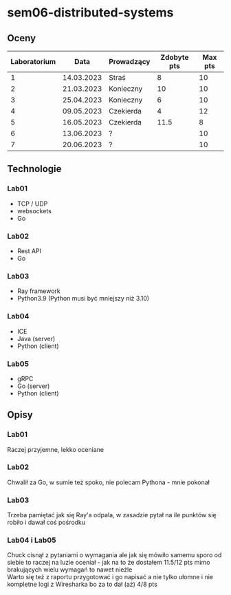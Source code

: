 # sem06-distributed-systems

## Oceny

| Laboratorium | Data | Prowadzący | Zdobyte pts | Max pts |
|---|---|---|---|---|
| 1 | 14.03.2023 | Straś | 8 | 10 |
| 2 | 21.03.2023 | Konieczny | 10 | 10 |
| 3 | 25.04.2023 | Konieczny | 6 | 10 |
| 4 | 09.05.2023 | Czekierda | 4 | 12 |
| 5 | 16.05.2023 | Czekierda | 11.5 | 8 |
| 6 | 13.06.2023 | ? |   | 10 |
| 7 | 20.06.2023 | ? |   | 10 |

## Technologie

### Lab01

* TCP / UDP
* websockets
* Go

### Lab02

* Rest API
* Go

### Lab03

* Ray framework
* Python3.9 (Python musi być mniejszy niż 3.10)

### Lab04

* ICE
* Java (server)
* Python (client)

### Lab05

* gRPC
* Go (server)
* Python (client)

## Opisy

### Lab01

Raczej przyjemne, lekko oceniane

### Lab02

Chwalił za Go, w sumie też spoko, nie polecam Pythona - mnie pokonał

### Lab03

Trzeba pamiętać jak się Ray'a odpala, w zasadzie pytał na ile punktów się robiło i dawał coś pośrodku

### Lab04 i Lab05

Chuck cisnął z pytaniami o wymagania ale jak się mówiło samemu sporo od siebie to raczej na luzie oceniał - jak na to że dostałem 11.5/12 pts mimo brakujących wielu wymagań to nawet nieźle \
Warto się też z raportu przygotować i go napisać a nie tylko ułomne i nie kompletne logi z Wiresharka bo za to dał (aż) 4/8 pts
